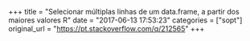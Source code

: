 +++
title = "Selecionar múltiplas linhas de um data.frame, a partir dos maiores valores R"
date = "2017-06-13 17:53:23"
categories = ["sopt"]
original_url = "https://pt.stackoverflow.com/q/212565"
+++

